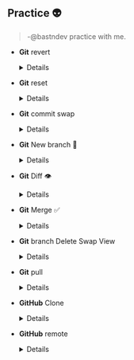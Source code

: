 ## Practice 👽
>-@bastndev practice with me.

- **Git** revert
  <details>
	
    >- $ `git revert <id>`
    >- $ `git revert 757c47725ee9605dd992b70085a6421bfeaa33be`
  </details>
<!-- -- -- - -- - --  Git2 -- - - - -- - - - - - -->
- **Git** reset
  <details>
	
    >- $ `git reset --hard <id>`
  </details>
<!-- -- -- - -- - --  Git3 -- - - - -- - - - - - -->
- **Git** commit swap
  <details>
	
    >- $ `git commit --amend -m "New commit message"`
  </details>
  <!-- -- -- - -- - --  Git4 -- - - - -- - - - - - -->
- **Git** New branch 🌻
  <details>
	
    >- $ `git checkout -b feature-restructure`

    >- $ `git checkout -b show`
    >- $ `git push --set-upstream origin show`

    >- $ `git checkout -b ask`
    >- $ `git push --set-upstream origin ask`
  </details>
  <!-- -- -- - -- - --  Git5.0 -- - - - -- - - - - - -->
- **Git** Diff 👁️
  <details>
	
    >- $ `git diff <main> <rama 1>`
  </details> 
  <!-- -- -- - -- - --  Git5.1 -- - - - -- - - - - - -->
- **Git** Merge ✅
  <details>

    >- parate en la rama `main`
    >- $ `git merge <rama 1> <main>`
  </details> 
  <!-- -- -- - -- - --  Git7 -- - - - -- - - - - - -->
- **Git** branch Delete Swap View
  <details>
	
    >- $ `git branch -d <name1>`
    >- $ `git branch -m <name1> <name1>`
    >- $ `git diff <rama1> <rama2>`
  </details>
  <!-- -- -- - -- - --  Git6 -- - - - -- - - - - - -->
- **Git** pull
  <details>
	
    >- $ `git pull `
  </details> 
  <!-- -- -- - -- - --  GitHub -- - - - -- - - - - - -->
- **GitHub** Clone
  <details>
	
    >- $ `git clone <url> git-< name >`
  </details> 
  <!-- -- -- - -- - --  GitHub  Enlasar un proyecto con otra cuenta 
  Ejemplo tu clonnas un repositorio de otro pero creas una nueva rama desde vscode con tu Smurd o cuenta secundaria
  -- - - - -- - - - - - -->
- **GitHub** remote 
  <details>

    >- $ `git remote get-url origin <@smurfDev51? url>` 
  </details> 